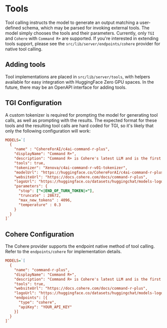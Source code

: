 # Tools

Tool calling instructs the model to generate an output matching a user-defined schema, which may be parsed for invoking external tools. The model simply chooses the tools and their parameters. Currently, only `TGI` and `Cohere` with `Command R+` are supported. If you're interested in extending tools support, please see the `src/lib/server/endpoints/cohere` provider for native tool calling.

## Adding tools

Tool implementations are placed in `src/lib/server/tools`, with helpers available for easy integration with HuggingFace Zero GPU spaces. In the future, there may be an OpenAPI interface for adding tools.

## TGI Configuration

A custom tokenizer is required for prompting the model for generating tool calls, as well as prompting with the results. The expected format for these tools and the resulting tool calls are hard coded for TGI, so it's likely that only the following configuration will work:

```ini
MODELS=`[
  {
    "name" : "CohereForAI/c4ai-command-r-plus",
    "displayName": "Command R+",
    "description": "Command R+ is Cohere's latest LLM and is the first open weight model to beat GPT4 in the Chatbot Arena!",
    "tools": true,
    "tokenizer": "Xenova/c4ai-command-r-v01-tokenizer",
    "modelUrl": "https://huggingface.co/CohereForAI/c4ai-command-r-plus",
    "websiteUrl": "https://docs.cohere.com/docs/command-r-plus",
    "logoUrl": "https://huggingface.co/datasets/huggingchat/models-logo/resolve/main/cohere-logo.png",
    "parameters": {
      "stop": ["<|END_OF_TURN_TOKEN|>"],
      "truncate" : 28672,
      "max_new_tokens" : 4096,
      "temperature" : 0.3
    }
  }
]`
```

## Cohere Configuration

The Cohere provider supports the endpoint native method of tool calling. Refer to the `endpoints/cohere` for implementation details.

```ini
MODELS=`[
  {
    "name": "command-r-plus",
    "displayName": "Command R+",
    "description": "Command R+ is Cohere's latest LLM and is the first open weight model to beat GPT4 in the Chatbot Arena!",
    "tools": true,
    "websiteUrl": "https://docs.cohere.com/docs/command-r-plus",
    "logoUrl": "https://huggingface.co/datasets/huggingchat/models-logo/resolve/main/cohere-logo.png",
    "endpoints": [{
      "type": "cohere",
      "apiKey": "YOUR_API_KEY"
    }]
  }
]`
```
